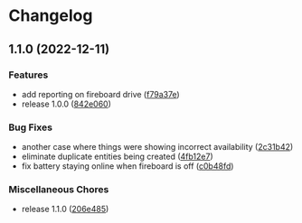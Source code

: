 # Changelog

## 1.1.0 (2022-12-11)


### Features

* add reporting on fireboard drive ([f79a37e](https://github.com/gordlea/fireboard2mqtt/commit/f79a37efcfd40b631762e2fc4706c62a623a2528))
* release 1.0.0 ([842e060](https://github.com/gordlea/fireboard2mqtt/commit/842e060dde563064bb6232b3fb3a6c64c1549781))


### Bug Fixes

* another case where things were showing incorrect availability ([2c31b42](https://github.com/gordlea/fireboard2mqtt/commit/2c31b425050d45e2be855eeb95021a8e30179929))
* eliminate duplicate entities being created ([4fb12e7](https://github.com/gordlea/fireboard2mqtt/commit/4fb12e77c83a885e2786e57f564b1ec1c6c25973))
* fix battery staying online when fireboard is off ([c0b48fd](https://github.com/gordlea/fireboard2mqtt/commit/c0b48fd6bb5c671797c3aa81e761af9c8ea296f4))


### Miscellaneous Chores

* release 1.1.0 ([206e485](https://github.com/gordlea/fireboard2mqtt/commit/206e4859d5835a7616c7a11f64380aa05498ea97))

